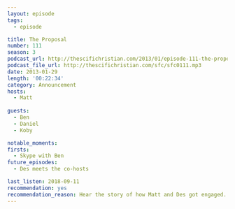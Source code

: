 ```yaml
---
layout: episode
tags:
  - episode

title: The Proposal
number: 111
season: 3
podcast_url: http://thescifichristian.com/2013/01/episode-111-the-proposal/
podcast_file_url: http://thescifichristian.com/sfc/sfc0111.mp3
date: 2013-01-29
length: '00:22:34'
category: Announcement
hosts:
  - Matt
 
guests:
  - Ben
  - Daniel
  - Koby

notable_moments:
firsts:
  - Skype with Ben 
future_episodes:
  - Des meets the co-hosts

last_listen: 2018-09-11
recommendation: yes
recommendation_reason: Hear the story of how Matt and Des got engaged.
---
```

